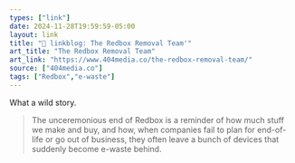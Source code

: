 ```yaml
---
types: ["link"]
date: 2024-11-28T19:59:59-05:00
layout: link
title: "🔗 linkblog: The Redbox Removal Team'"
art_title: "The Redbox Removal Team"
art_link: "https://www.404media.co/the-redbox-removal-team/"
source: ["404media.co"]
tags: ["Redbox","e-waste"]
---
```

What a wild story.

> The unceremonious end of Redbox is a reminder of how much stuff we make and buy, and how, when companies fail to plan for end-of-life or go out of business, they often leave a bunch of devices that suddenly become e-waste behind.
